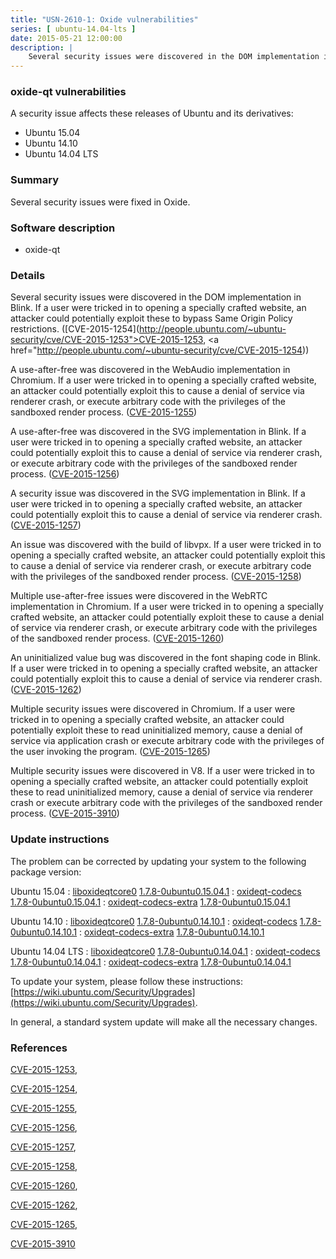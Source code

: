 ```yaml
---
title: "USN-2610-1: Oxide vulnerabilities"
series: [ ubuntu-14.04-lts ]
date: 2015-05-21 12:00:00
description: |
    Several security issues were discovered in the DOM implementation in Blink. If a user were tricked in to opening a specially crafted website, an attacker could potentially exploit these to bypass Same Origin Policy restrictions. ([CVE-2015-1254](http://people.ubuntu.com/~ubuntu-security/cve/CVE-2015-1253">CVE-2015-1253</a>, <a href="http://people.ubuntu.com/~ubuntu-security/cve/CVE-2015-1254))
--- 
```

 
### oxide-qt vulnerabilities

A security issue affects these releases of Ubuntu and its derivatives:

* Ubuntu 15.04
* Ubuntu 14.10
* Ubuntu 14.04 LTS

### Summary

Several security issues were fixed in Oxide. 

### Software description

* oxide-qt 

### Details

Several security issues were discovered in the DOM implementation in Blink. If a user were tricked in to opening a specially crafted website, an attacker could potentially exploit these to bypass Same Origin Policy restrictions. ([CVE-2015-1254](http://people.ubuntu.com/~ubuntu-security/cve/CVE-2015-1253">CVE-2015-1253</a>, <a href="http://people.ubuntu.com/~ubuntu-security/cve/CVE-2015-1254))

A use-after-free was discovered in the WebAudio implementation in Chromium. If a user were tricked in to opening a specially crafted website, an attacker could potentially exploit this to cause a denial of service via renderer crash, or execute arbitrary code with the privileges of the sandboxed render process. ([CVE-2015-1255](http://people.ubuntu.com/~ubuntu-security/cve/CVE-2015-1255))

A use-after-free was discovered in the SVG implementation in Blink. If a user were tricked in to opening a specially crafted website, an attacker could potentially exploit this to cause a denial of service via renderer crash, or execute arbitrary code with the privileges of the sandboxed render process. ([CVE-2015-1256](http://people.ubuntu.com/~ubuntu-security/cve/CVE-2015-1256))

A security issue was discovered in the SVG implementation in Blink. If a user were tricked in to opening a specially crafted website, an attacker could potentially exploit this to cause a denial of service via renderer crash. ([CVE-2015-1257](http://people.ubuntu.com/~ubuntu-security/cve/CVE-2015-1257))

An issue was discovered with the build of libvpx. If a user were tricked in to opening a specially crafted website, an attacker could potentially exploit this to cause a denial of service via renderer crash, or execute arbitrary code with the privileges of the sandboxed render process. ([CVE-2015-1258](http://people.ubuntu.com/~ubuntu-security/cve/CVE-2015-1258))

Multiple use-after-free issues were discovered in the WebRTC implementation in Chromium. If a user were tricked in to opening a specially crafted website, an attacker could potentially exploit these to cause a denial of service via renderer crash, or execute arbitrary code with the privileges of the sandboxed render process. ([CVE-2015-1260](http://people.ubuntu.com/~ubuntu-security/cve/CVE-2015-1260))

An uninitialized value bug was discovered in the font shaping code in Blink. If a user were tricked in to opening a specially crafted website, an attacker could potentially exploit this to cause a denial of service via renderer crash. ([CVE-2015-1262](http://people.ubuntu.com/~ubuntu-security/cve/CVE-2015-1262))

Multiple security issues were discovered in Chromium. If a user were tricked in to opening a specially crafted website, an attacker could potentially exploit these to read uninitialized memory, cause a denial of service via application crash or execute arbitrary code with the privileges of the user invoking the program. ([CVE-2015-1265](http://people.ubuntu.com/~ubuntu-security/cve/CVE-2015-1265))

Multiple security issues were discovered in V8. If a user were tricked in to opening a specially crafted website, an attacker could potentially exploit these to read uninitialized memory, cause a denial of service via renderer crash or execute arbitrary code with the privileges of the sandboxed render process. ([CVE-2015-3910](http://people.ubuntu.com/~ubuntu-security/cve/CVE-2015-3910)) 

### Update instructions

The problem can be corrected by updating your system to the following package version:

Ubuntu 15.04
 : [liboxideqtcore0](https://launchpad.net/ubuntu/+source/oxide-qt) <span> [1.7.8-0ubuntu0.15.04.1](https://launchpad.net/ubuntu/+source/oxide-qt/1.7.8-0ubuntu0.15.04.1) </span> 
 : [oxideqt-codecs](https://launchpad.net/ubuntu/+source/oxide-qt) <span> [1.7.8-0ubuntu0.15.04.1](https://launchpad.net/ubuntu/+source/oxide-qt/1.7.8-0ubuntu0.15.04.1) </span> 
 : [oxideqt-codecs-extra](https://launchpad.net/ubuntu/+source/oxide-qt) <span> [1.7.8-0ubuntu0.15.04.1](https://launchpad.net/ubuntu/+source/oxide-qt/1.7.8-0ubuntu0.15.04.1) </span> 

Ubuntu 14.10
 : [liboxideqtcore0](https://launchpad.net/ubuntu/+source/oxide-qt) <span> [1.7.8-0ubuntu0.14.10.1](https://launchpad.net/ubuntu/+source/oxide-qt/1.7.8-0ubuntu0.14.10.1) </span> 
 : [oxideqt-codecs](https://launchpad.net/ubuntu/+source/oxide-qt) <span> [1.7.8-0ubuntu0.14.10.1](https://launchpad.net/ubuntu/+source/oxide-qt/1.7.8-0ubuntu0.14.10.1) </span> 
 : [oxideqt-codecs-extra](https://launchpad.net/ubuntu/+source/oxide-qt) <span> [1.7.8-0ubuntu0.14.10.1](https://launchpad.net/ubuntu/+source/oxide-qt/1.7.8-0ubuntu0.14.10.1) </span> 

Ubuntu 14.04 LTS
 : [liboxideqtcore0](https://launchpad.net/ubuntu/+source/oxide-qt) <span> [1.7.8-0ubuntu0.14.04.1](https://launchpad.net/ubuntu/+source/oxide-qt/1.7.8-0ubuntu0.14.04.1) </span> 
 : [oxideqt-codecs](https://launchpad.net/ubuntu/+source/oxide-qt) <span> [1.7.8-0ubuntu0.14.04.1](https://launchpad.net/ubuntu/+source/oxide-qt/1.7.8-0ubuntu0.14.04.1) </span> 
 : [oxideqt-codecs-extra](https://launchpad.net/ubuntu/+source/oxide-qt) <span> [1.7.8-0ubuntu0.14.04.1](https://launchpad.net/ubuntu/+source/oxide-qt/1.7.8-0ubuntu0.14.04.1) </span> 

To update your system, please follow these instructions: [https://wiki.ubuntu.com/Security/Upgrades](https://wiki.ubuntu.com/Security/Upgrades).

In general, a standard system update will make all the necessary changes. 

### References

 [CVE-2015-1253](http://people.ubuntu.com/~ubuntu-security/cve/CVE-2015-1253), 

 [CVE-2015-1254](http://people.ubuntu.com/~ubuntu-security/cve/CVE-2015-1254), 

 [CVE-2015-1255](http://people.ubuntu.com/~ubuntu-security/cve/CVE-2015-1255), 

 [CVE-2015-1256](http://people.ubuntu.com/~ubuntu-security/cve/CVE-2015-1256), 

 [CVE-2015-1257](http://people.ubuntu.com/~ubuntu-security/cve/CVE-2015-1257), 

 [CVE-2015-1258](http://people.ubuntu.com/~ubuntu-security/cve/CVE-2015-1258), 

 [CVE-2015-1260](http://people.ubuntu.com/~ubuntu-security/cve/CVE-2015-1260), 

 [CVE-2015-1262](http://people.ubuntu.com/~ubuntu-security/cve/CVE-2015-1262), 

 [CVE-2015-1265](http://people.ubuntu.com/~ubuntu-security/cve/CVE-2015-1265), 

 [CVE-2015-3910](http://people.ubuntu.com/~ubuntu-security/cve/CVE-2015-3910)
 
